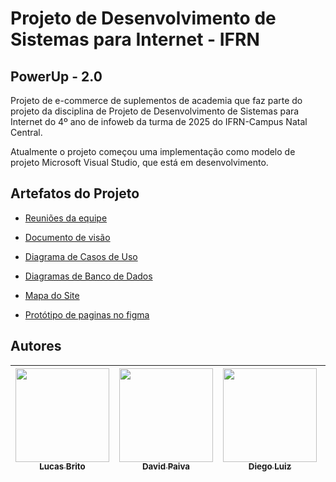 # Projeto de Desenvolvimento de Sistemas para Internet - IFRN

## PowerUp - 2.0
Projeto de e-commerce de suplementos de academia que faz parte do projeto da disciplina de Projeto de Desenvolvimento de Sistemas para Internet do 4º ano de infoweb da turma de 2025 do IFRN-Campus Natal Central.

Atualmente o projeto começou uma implementação como modelo de projeto Microsoft Visual Studio, que está em desenvolvimento.

## Artefatos do Projeto

- [Reuniões da equipe](https://github.com/PI-InfoWeb-CNAT/2024-suplementos/blob/main/docs/reunioes.md)

- [Documento de visão](https://github.com/PI-InfoWeb-CNAT/2024-suplementos/blob/main/docs/README.md)

- [Diagrama de Casos de Uso](https://github.com/PI-InfoWeb-CNAT/2024-suplementos/tree/main/docs/Diagramas/Casos_de_Uso)

- [Diagramas de Banco de Dados](https://github.com/PI-InfoWeb-CNAT/2024-suplementos/tree/main/docs/Diagramas/Modelagem%20de%20Banco%20de%20Dados)

- [Mapa do Site](https://github.com/PI-InfoWeb-CNAT/2024-suplementos/blob/main/docs/Mapa_do_Site.png)

- [Protótipo de paginas no figma](https://www.figma.com/design/rctWNaBlVwH4C917UVQCgw/Projeto-Integrador?node-id=0-1&node-type=CANVAS&t=Gd0LG11Y9shjkhhF-0)



## Autores

| [<img align="center" src="https://avatars.githubusercontent.com/u/122239789?v=4" width=150><br><sub>Lucas Brito</sub>](https://github.com/lucasbrito0611) |  [<img src="https://avatars.githubusercontent.com/u/124364476?v=4" width=150><br><sub>David Paiva</sub>](https://github.com/davidmtg) |  [<img src="https://avatars.githubusercontent.com/u/124363859?v=4" width=150><br><sub>Diego Luiz</sub>](https://github.com/dilepego) | [<img src="https://avatars.githubusercontent.com/u/120499203?v=4" width=150><br><sub>Maria Vitória</sub>](https://github.com/vitpinheiro) | [<img src="https://avatars.githubusercontent.com/u/107737145?v=4" width=150><br><sub>Pedro Edi</sub>](https://github.com/Pedro-Edi) | [<img src="https://avatars.githubusercontent.com/u/94053437?v=4" width=150><br><sub>Vinícius Barbosa</sub>](https://github.com/Vinicius-Barbosa-de-Oliveira) 
| :---: | :---: | :---: | :---: | :---: | :---: | 
